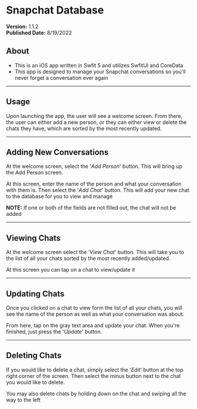 # Snapchat Database
**Version:** 1.1.2 <br />
**Published Date:** 8/19/2022

About
---------
- This is an iOS app written in Swfit 5 and utilizes SwfitUI and CoreData
- This app is designed to manage your Snapchat conversations so you'll never
forget a conversation ever again
-------

Usage
--------
Upon launching the app, the user will see a welcome screen. From there,
the user can either add a new person, or they can either view or delete the chats they
have, which are sorted by the most recently updated.

-----
Adding New Conversations
-----
At the welcome screen, select the '*Add Person*' button. This will bring up the Add Person screen.

At this screen, enter the name of the person and what your conversation with them is.
Then select the '*Add Chat*' button. This will add your new chat to the database for you to view and 
manage

**NOTE:** If one or both of the fields are not filled out, the chat will not be added

----------

Viewing Chats
------
At the welcome screen select the '*View Chat*' button. This will take you to the list of all your
chats sorted by the most recently added/updated.

At this screen you can tap on a chat to view/update it

-------
Updating Chats
-----
Once you clicked on a chat to view form the list of all your chats, you will see the name of the 
person as well as what your conversation was about. 

From here, tap on the gray text area and update your chat. When you're finished, just press the 
'*Update*' button.

-----
Deleting Chats
-----
If you would like to delete a chat, simply select the '*Edit*' button at the top right corner of the
screen. Then select the minus button next to the chat you would like to delete.

You may also delete chats by holding down on the chat and swiping all the way to the left
